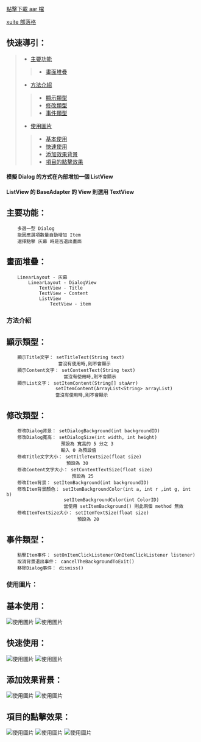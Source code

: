 
[點擊下載 aar 檔](https://drive.google.com/file/d/0BxLWenH1MuEeY2NJZXdJM3BwMk0/view?usp=sharing)

[ xuite 部落格](http://blog.xuite.net/kalian/code/519824158)

## 快速導引：

> * [主要功能](#主要功能)
>> * [畫面堆疊](#畫面堆疊)
> * [方法介紹](#方法介紹)
>> * [顯示類型](#顯示類型)
>> * [修改類型](#修改類型)
>> * [事件類型](#事件類型)
> * [使用圖片](#使用圖片)
>> * [基本使用](#基本使用)
>> * [快速使用](#快速使用)
>> * [添加效果背景](#添加效果背景)
>> * [項目的點擊效果](#項目的點擊效果)

#### 模擬 Dialog 的方式在內部增加一個 ListView
#### ListView 的 BaseAdapter 的 View 則選用 TextView

## 主要功能：

```
    多選一型 Dialog
    能因應選項數量自動增加 Item
    選擇點擊 灰幕 時是否退出畫面
```

## 畫面堆疊：

```
    LinearLayout - 灰幕
        LinearLayout - DialogView
            TextView - Title
            TextView - Content
            ListView
                TextView - item
```

### 方法介紹

## 顯示類型：

```
    顯示Title文字： setTitleText(String text)
                   當沒有使用時,則不會顯示
    顯示Content文字： setContentText(String text)
                     當沒有使用時,則不會顯示
    顯示List文字： setItemContent(String[] staArr)
                  setItemContent(ArrayList<String> arrayList)
                  當沒有使用時,則不會顯示
```

## 修改類型：

```
    修改Dialog背景： setDialogBackground(int backgroundID)
    修改Dialog寬高： setDialogSize(int width, int height)
                    預設為 寬高的 5 分之 3
                    輸入 0 為預設值
    修改Title文字大小： setTitleTextSize(float size)
                      預設為 30
    修改Content文字大小： setContentTextSize(float size)
                        預設為 25
    修改Item背景： setItemBackground(int backgroundID)
    修改Item背景顏色： setItemBackgroundColor(int a, int r ,int g, int b)
                     setItemBackgroundColor(int ColorID)
                     當使用 setItemBackground() 則此兩個 method 無效
    修改ItemTextSize大小： setItemTextSize(float size)
                          預設為 20
```

## 事件類型：

```
    點擊Item事件： setOnItemClickListener(OnItemClickListener listener)
    取消背景退出事件： cancelTheBackgroundToExit()
    移除Dialog事件： dismiss()
```

### 使用圖片：

## 基本使用：

![使用圖片](http://a.share.photo.xuite.net/kalian/1a8ed73/20226000/1166825123_x.jpg)
![使用圖片](http://a.share.photo.xuite.net/kalian/1a8ed74/20226000/1166825124_x.jpg)

## 快速使用：

![使用圖片](http://a.share.photo.xuite.net/kalian/1a8edf1/20226000/1166826017_x.jpg)
![使用圖片](http://a.share.photo.xuite.net/kalian/1a8ed20/20226000/1166824272_x.jpg)

## 添加效果背景：

![使用圖片](http://a.share.photo.xuite.net/kalian/1a8edf2/20226000/1166826018_x.jpg)
![使用圖片](http://a.share.photo.xuite.net/kalian/1a8ed61/20226000/1166824849_x.jpg)

## 項目的點擊效果：

![使用圖片](http://a.share.photo.xuite.net/kalian/1a8ed02/20226000/1166824754_x.jpg)
![使用圖片](http://a.share.photo.xuite.net/kalian/1a8edd9/20226000/1166825225_x.jpg)
![使用圖片](http://a.share.photo.xuite.net/kalian/1a8ed84/20226000/1166825908_x.jpg)
